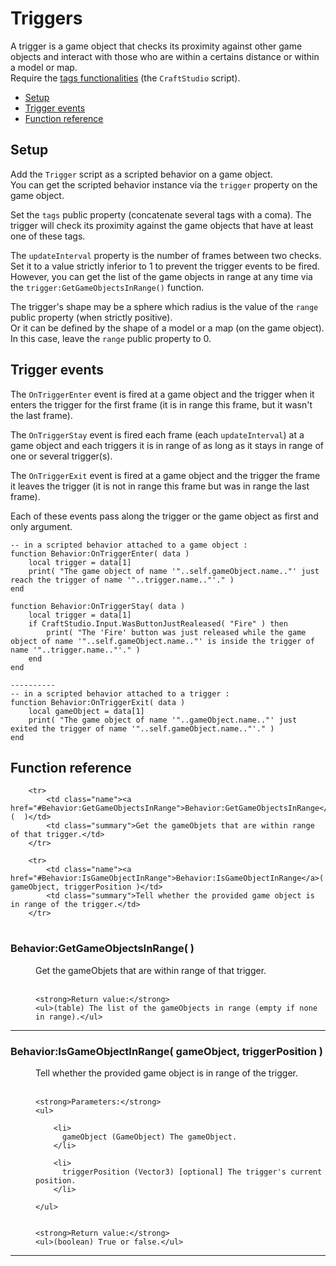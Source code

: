 # Triggers

A trigger is a game object that checks its proximity against other game objects and interact with those who are within a certains distance or within a model or map.  
Require the [tags functionalities](/docs/craftstudio#tags) (the `CraftStudio` script).

- [Setup](#setup)
- [Trigger events](#trigger-events)
- [Function reference](#function-reference)


<a name="setup"></a>
## Setup

Add the `Trigger` script as a scripted behavior on a game object.  
You can get the scripted behavior instance via the `trigger` property on the game object.

Set the `tags` public property (concatenate several tags with a coma). The trigger will check its proximity against the game objects that have at least one of these tags.  

The `updateInterval` property is the number of frames between two checks.  
Set it to a value strictly inferior to 1 to prevent the trigger events to be fired.  
However, you can get the list of the game objects in range at any time via the `trigger:GetGameObjectsInRange()` function.

The trigger's shape may be a sphere which radius is the value of the `range` public property (when strictly positive).  
Or it can be defined by the shape of a model or a map (on the game object). In this case, leave the `range` public property to 0.  


<a name="trigger-events"></a>
## Trigger events

The `OnTriggerEnter` event is fired at a game object and the trigger when it enters the trigger for the first frame (it is in range this frame, but it wasn't the last frame).

The `OnTriggerStay` event is fired each frame (each `updateInterval`) at a game object and each triggers it is in range of as long as it stays in range of one or several trigger(s).

The `OnTriggerExit` event is fired at a game object and the trigger the frame it leaves the trigger (it is not in range this frame but was in range the last frame).

Each of these events pass along the trigger or the game object as first and only argument.

    -- in a scripted behavior attached to a game object :
    function Behavior:OnTriggerEnter( data )
        local trigger = data[1]
        print( "The game object of name '"..self.gameObject.name.."' just reach the trigger of name '"..trigger.name.."'." )
    end

    function Behavior:OnTriggerStay( data )
        local trigger = data[1]
        if CraftStudio.Input.WasButtonJustRealeased( "Fire" ) then
            print( "The 'Fire' button was just released while the game object of name '"..self.gameObject.name.."' is inside the trigger of name '"..trigger.name.."'." )
        end
    end

    ----------
    -- in a scripted behavior attached to a trigger :
    function Behavior:OnTriggerExit( data )
        local gameObject = data[1]
        print( "The game object of name '"..gameObject.name.."' just exited the trigger of name '"..self.gameObject.name.."'." )
    end


<a name="function-reference"></a>
## Function reference

<table class="function_list">
    
        <tr>
            <td class="name"><a href="#Behavior:GetGameObjectsInRange">Behavior:GetGameObjectsInRange</a>(  )</td>
            <td class="summary">Get the gameObjets that are within range of that trigger.</td>
        </tr>
    
        <tr>
            <td class="name"><a href="#Behavior:IsGameObjectInRange">Behavior:IsGameObjectInRange</a>( gameObject, triggerPosition )</td>
            <td class="summary">Tell whether the provided game object is in range of the trigger.</td>
        </tr>
    
</table>

<dl class="function">
    
        
<dt><a name="Behavior:GetGameObjectsInRange"></a><h3>Behavior:GetGameObjectsInRange(  )</h3></dt>
<dd>
Get the gameObjets that are within range of that trigger.
<br><br>


    <strong>Return value:</strong>
    <ul>(table) The list of the gameObjects in range (empty if none in range).</ul>

</dd>
<hr>
    
        
<dt><a name="Behavior:IsGameObjectInRange"></a><h3>Behavior:IsGameObjectInRange( gameObject, triggerPosition )</h3></dt>
<dd>
Tell whether the provided game object is in range of the trigger.
<br><br>

    <strong>Parameters:</strong>
    <ul>
        
        <li>
          gameObject (GameObject) The gameObject.
        </li>
        
        <li>
          triggerPosition (Vector3) [optional] The trigger's current position.
        </li>
        
    </ul>


    <strong>Return value:</strong>
    <ul>(boolean) True or false.</ul>

</dd>
<hr>
    
</dl>

